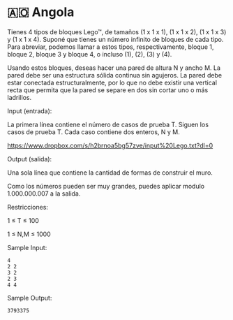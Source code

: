 # 🇦🇴 Angola

Tienes 4 tipos de bloques Lego™, de tamaños (1 x 1 x 1), (1 x 1 x 2), (1 x 1 x 3) y (1 x 1 x 4). Suponé que tienes un número infinito de bloques de cada tipo. Para abreviar, podemos llamar a estos tipos, respectivamente, bloque 1, bloque 2, bloque 3 y bloque 4, o incluso (1), (2), (3) y (4).

Usando estos bloques, deseas hacer una pared de altura N y ancho M. La pared debe ser una estructura sólida continua sin agujeros. La pared debe estar conectada estructuralmente, por lo que no debe existir una vertical recta que permita que la pared se separe en dos sin cortar uno o más ladrillos.

Input (entrada):

La primera línea contiene el número de casos de prueba T. Siguen los casos de prueba T. Cada caso contiene dos enteros, N y M. 

https://www.dropbox.com/s/h2brnoa5bg57zve/input%20Lego.txt?dl=0
 
Output (salida):

Una sola línea que contiene la cantidad de formas de construir el muro.

Como los números pueden ser muy grandes, puedes aplicar modulo 1.000.000.007 a la salida.
 
Restricciones:

1 ≤ T ≤ 100

1 ≤ N,M ≤ 1000
 
Sample Input:

```
4
2 2
3 2
2 3
4 4
```

Sample Output:

```
3793375
```
